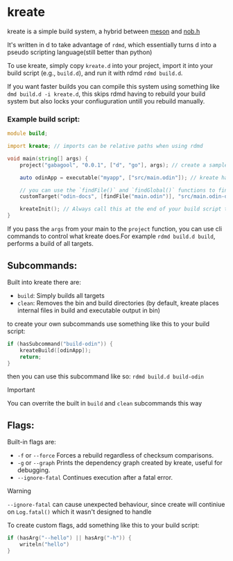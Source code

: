 # kreate

kreate is a simple build system, a hybrid between [meson](https://github.com/mesonbuild/meson) and [nob.h](https://github.com/tsoding/nob.h)

It's written in d to take advantage of `rdmd`, which essentially turns d into a pseudo scripting language(still better than python)

To use kreate, simply copy `kreate.d` into your project, import it into your build script (e.g., `build.d`), and run it with rdmd `rdmd build.d`.

If you want faster builds you can compile this system using something like `dmd build.d -i kreate.d`, this skips rdmd having to rebuild your build system but also locks your confiuguration untill you rebuild manually.

### Example build script:

```d
module build;

import kreate; // imports can be relative paths when using rdmd

void main(string[] args) {
    project("gabagool", "0.0.1", ["d", "go"], args); // create a sample project with D and GO support

    auto odinApp = executable("myapp", ["src/main.odin"]); // kreate has  basic support for d, go and odin, anything else requires using custom targets

    // you can use the `findFile()` and `findGlobal()` functions to find respectively files in the current dir and below it or in directories from the `INCLUDE` env variable
    customTarget("odin-docs", [findFile("main.odin")], "src/main.odin-doc", ["odin", "doc", "src", "-out:main"]);

    kreateInit(); // Always call this at the end of your build script to ensure kreate's default functionality
}
```

If you pass the `args` from your main to the `project` function, you can use cli commands to control what kreate does.For example `rdmd build.d build`, performs a build of all targets.

## Subcommands:

Built into kreate there are:

- `build`: Simply builds all targets
- `clean`: Removes the bin and build directories (by default, kreate places internal files in build and executable output in bin)

to create your own subcommands use something like this to your build script:

```d
if (hasSubcommand("build-odin")) {
    kreateBuild([odinApp]);
    return;
}
```

then you can use this subcommand like so: `rdmd build.d build-odin`

> [!IMPORTANT]
> You can overrite the built in `build` and `clean` subcommands this way

## Flags:

Built-in flags are:

- `-f` or `--force` Forces a rebuild regardless of checksum comparisons.
- `-g` or `--graph` Prints the dependency graph created by kreate, useful for debugging.
- `--ignore-fatal` Continues execution after a fatal error.

> [!WARNING]
> `--ignore-fatal` can cause unexpected behaviour, since create will continiue on `Log.fatal()` which it wasn't designed to handle

To create custom flags, add something like this to your build script:

```d
if (hasArg("--hello") || hasArg("-h")) {
    writeln("hello")
}
```
